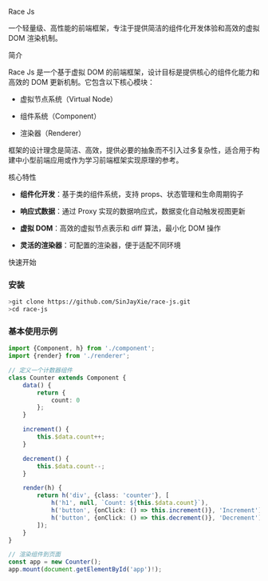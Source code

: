 Race Js



一个轻量级、高性能的前端框架，专注于提供简洁的组件化开发体验和高效的虚拟 DOM 渲染机制。


简介



Race Js 是一个基于虚拟 DOM 的前端框架，设计目标是提供核心的组件化能力和高效的 DOM 更新机制。它包含以下核心模块：




*   虚拟节点系统（Virtual Node）


*   组件系统（Component）


*   渲染器（Renderer）


框架的设计理念是简洁、高效，提供必要的抽象而不引入过多复杂性，适合用于构建中小型前端应用或作为学习前端框架实现原理的参考。


核心特性





*   **组件化开发**：基于类的组件系统，支持 props、状态管理和生命周期钩子


*   **响应式数据**：通过 Proxy 实现的数据响应式，数据变化自动触发视图更新


*   **虚拟 DOM**：高效的虚拟节点表示和 diff 算法，最小化 DOM 操作


*   **灵活的渲染器**：可配置的渲染器，便于适配不同环境


快速开始



### 安装&#xA;



```bash
>git clone https://github.com/SinJayXie/race-js.git
>cd race-js
```

### 基本使用示例


```typescript
import {Component, h} from './component';
import {render} from './renderer';

// 定义一个计数器组件
class Counter extends Component {
    data() {
        return {
            count: 0
        };
    }

    increment() {
        this.$data.count++;
    }

    decrement() {
        this.$data.count--;
    }

    render(h) {
        return h('div', {class: 'counter'}, [
            h('h1', null, `Count: ${this.$data.count}`),
            h('button', {onClick: () => this.increment()}, 'Increment'),
            h('button', {onClick: () => this.decrement()}, 'Decrement')
        ]);
    }
}

// 渲染组件到页面
const app = new Counter();
app.mount(document.getElementById('app')!);
```
